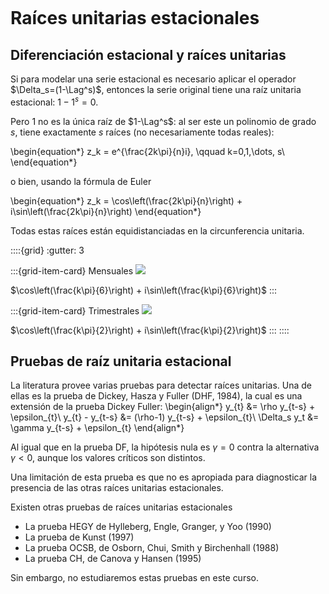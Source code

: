 
```{include} ../math-definitions.md
```


# Raíces unitarias estacionales


## Diferenciación estacional y raíces unitarias

Si para modelar una serie estacional es necesario aplicar el operador $\Delta_s=(1-\Lag^s)$, entonces la serie original tiene una raíz unitaria estacional: $1-1^s = 0$.

Pero 1 no es la única raíz de $1-\Lag^s$: al ser este un polinomio de grado $s$, tiene exactamente $s$ raíces (no necesariamente todas reales):

\begin{equation*}
z_k = e^{\frac{2k\pi}{n}i}, \qquad k=0,1,\dots, s\\
\end{equation*}

o bien, usando la fórmula de Euler

\begin{equation*}
z_k = \cos\left(\frac{2k\pi}{n}\right) + i\sin\left(\frac{2k\pi}{n}\right)
\end{equation*}

Todas estas raíces están equidistanciadas en la circunferencia unitaria.

::::{grid}
:gutter: 3

:::{grid-item-card} Mensuales
![](figures/diff12roots.png)

$\cos\left(\frac{k\pi}{6}\right) + i\sin\left(\frac{k\pi}{6}\right)$
:::

:::{grid-item-card} Trimestrales
![](figures/diff4roots.png)

$\cos\left(\frac{k\pi}{2}\right) + i\sin\left(\frac{k\pi}{2}\right)$
:::
::::





## Pruebas de raíz unitaria estacional

La literatura provee varias pruebas para detectar raíces unitarias.
Una de ellas es la prueba de Dickey, Hasza y Fuller (DHF, 1984), la cual es una extensión de la prueba Dickey Fuller:
\begin{align*}
y_{t} &= \rho y_{t-s} + \epsilon_{t}\\
y_{t} - y_{t-s} &= (\rho-1) y_{t-s} + \epsilon_{t}\\
\Delta_s y_t &= \gamma y_{t-s} + \epsilon_{t}
\end{align*}

Al igual que en la prueba DF, la hipótesis nula es $\gamma=0$ contra la alternativa $\gamma <0$, aunque los valores críticos son distintos.

Una limitación de esta prueba es que no es apropiada para diagnosticar la presencia de las otras raíces unitarias estacionales.


Existen otras pruebas de raíces unitarias estacionales

- La prueba HEGY de Hylleberg, Engle, Granger, y Yoo (1990)
- La prueba de Kunst (1997)
- La prueba OCSB, de Osborn, Chui, Smith y Birchenhall (1988)
- La prueba CH, de Canova y Hansen (1995)

Sin embargo, no estudiaremos estas pruebas en este curso.
